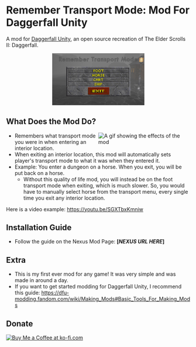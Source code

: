 # Remember Transport Mode: Mod For Daggerfall Unity

A mod for [Daggerfall Unity](https://github.com/Interkarma/daggerfall-unity), an open source recreation of The Elder Scrolls II: Daggerfall.

<p align="center">
  <img width="50%" src="https://raw.githubusercontent.com/ArshvirGoraya/Remember-Transport-Mode/main/.github/Images/Remember%20Transportaion%20Mode%20Picture%20-%20small.jpg" alt="Heasder Image for Remember Transport Mode Mod" />
</p>

## What Does the Mod Do?

<img align="right" width="50%" src="https://github.com/ArshvirGoraya/Remember-Transport-Mode/blob/main/.github/Images/RememberTransportMode-DaggerfallUnityMod-Giffablevideo.gif" alt="A gif showing the effects of the mod" />

- Remembers what transport mode you were in when entering an interior location.
- When exiting an interior location, this mod will automatically sets player's transport mode to what it was when they entered it.
- Example: You enter a dungeon on a horse. When you exit, you will be put back on a horse.
  - Without this quality of life mod, you will instead be on the foot transport mode when exiting, which is much slower. So, you would have to manually select horse from the transport menu, every single time you exit any interior location.

Here is a video example: https://youtu.be/SGXTbxKmniw



## Installation Guide

- Follow the guide on the Nexus Mod Page: **[*NEXUS URL HERE*]**

## Extra

- This is my first ever mod for any game! It was very simple and was made in around a day.
- If you want to get started modding for Daggerfall Unity, I recommend this guide: <https://dfu-modding.fandom.com/wiki/Making_Mods#Basic_Tools_For_Making_Mods>

## Donate
<a href='https://ko-fi.com/Z8Z6NP272' target='_blank'><img height='36' style='border:0px;height:36px;' src='https://storage.ko-fi.com/cdn/kofi2.png?v=3' border='0' alt='Buy Me a Coffee at ko-fi.com' /></a>